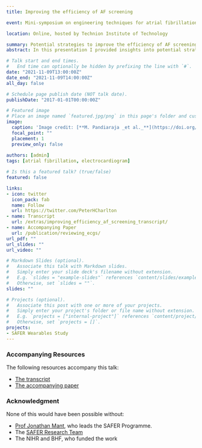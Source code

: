```yaml
---
title: Improving the efficiency of AF screening

event: Mini-symposium on engineering techniques for atrial fibrillation modelling, diagnosis, phenotyping and treatment

location: Online, hosted by Technion Institute of Technology

summary: Potential strategies to improve the efficiency of AF screening, using data from the SAFER Programme.
abstract: In this presentation I provided insights into potential strategies to improve the efficiency of AF screening, using data from the SAFER Programme. The SAFER Programme is an ongoing body of research led by the University of Cambridge, investigating whether screening for atrial fibrillation is effective and cost effective in reducing stroke and other key outcomes compared to current practice. In this talk, I firstly consider the key questions which the research is addressing, and what is known about them so far. Secondly, I present our work on optimising the screening approach to reduce costs whilst maintaining its effectiveness. Thirdly, I provide some insights into what screening might look like in the future.

# Talk start and end times.
#   End time can optionally be hidden by prefixing the line with `#`.
date: "2021-11-09T13:00:00Z"
date_end: "2021-11-09T14:00:00Z"
all_day: false

# Schedule page publish date (NOT talk date).
publishDate: "2017-01-01T00:00:00Z"

# Featured image
# Place an image named `featured.jpg/png` in this page's folder and customize its options here.
image: 
  caption: 'Image credit: [**M. Pandiaraja _et al._**](https://doi.org/10.3390/ecsa-7-08195) ([CC BY 4.0](https://creativecommons.org/licenses/by/4.0/)) - originally from Zenicor [Press Material](https://zenicor.com/press-material/)'
  focal_point: ""
  placement: 1
  preview_only: false
  
authors: [admin]
tags: [atrial fibrillation, electrocardiogram]

# Is this a featured talk? (true/false)
featured: false

links:
- icon: twitter
  icon_pack: fab
  name: Follow
  url: https://twitter.com/PeterHCharlton
- name: Transcript
  url: /extras/improving_efficiency_af_screening_transcript/
- name: Accompanying Paper
  url: /publication/reviewing_ecgs/
url_pdf: ""
url_slides: ""
url_video: ""

# Markdown Slides (optional).
#   Associate this talk with Markdown slides.
#   Simply enter your slide deck's filename without extension.
#   E.g. `slides = "example-slides"` references `content/slides/example-slides.md`.
#   Otherwise, set `slides = ""`.
slides: ""

# Projects (optional).
#   Associate this post with one or more of your projects.
#   Simply enter your project's folder or file name without extension.
#   E.g. `projects = ["internal-project"]` references `content/project/deep-learning/index.md`.
#   Otherwise, set `projects = []`.
projects:
- SAFER Wearables Study
---
```


### Accompanying Resources

The following resources accompany this talk:
- [The transcript](/extras/improving_efficiency_af_screening_transcript/)
- [The accompanying paper](/publication/reviewing_ecgs/)

### Acknowledgment

None of this would have been possible without:
- [Prof Jonathan Mant](https://www.phpc.cam.ac.uk/people/pcu-group/pcu-senior-academic-staff/jonathan-mant/), who leads the SAFER Programme.
- The [SAFER Research Team](https://www.safer.phpc.cam.ac.uk/about-us/research-team/)
- The NIHR and BHF, who funded the work

